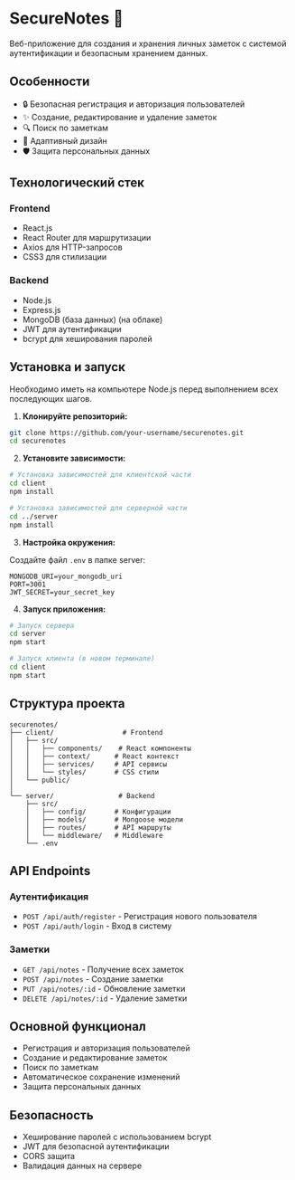 # SecureNotes 📝

Веб-приложение для создания и хранения личных заметок с системой аутентификации и безопасным хранением данных.

## Особенности

- 🔒 Безопасная регистрация и авторизация пользователей
- ✨ Создание, редактирование и удаление заметок
- 🔍 Поиск по заметкам
- 📱 Адаптивный дизайн
- 🛡️ Защита персональных данных

## Технологический стек

### Frontend
- React.js
- React Router для маршрутизации
- Axios для HTTP-запросов
- CSS3 для стилизации

### Backend
- Node.js
- Express.js
- MongoDB (база данных) (на облаке)
- JWT для аутентификации
- bcrypt для хеширования паролей

## Установка и запуск
Необходимо иметь на компьютере Node.js перед выполнением всех последующих шагов.

1. **Клонируйте репозиторий:**
```bash
git clone https://github.com/your-username/securenotes.git
cd securenotes
```

2. **Установите зависимости:**
```bash
# Установка зависимостей для клиентской части
cd client
npm install

# Установка зависимостей для серверной части
cd ../server
npm install
```

3. **Настройка окружения:**

Создайте файл `.env` в папке server:
```env
MONGODB_URI=your_mongodb_uri
PORT=3001
JWT_SECRET=your_secret_key
```

4. **Запуск приложения:**
```bash
# Запуск сервера
cd server
npm start

# Запуск клиента (в новом терминале)
cd client
npm start
```

## Структура проекта

```
securenotes/
├── client/                 # Frontend
│   ├── src/
│   │   ├── components/    # React компоненты
│   │   ├── context/      # React контекст
│   │   ├── services/     # API сервисы
│   │   └── styles/       # CSS стили
│   └── public/
│
└── server/                # Backend
    ├── src/
    │   ├── config/       # Конфигурации
    │   ├── models/       # Mongoose модели
    │   ├── routes/       # API маршруты
    │   └── middleware/   # Middleware
    └── .env
```

## API Endpoints

### Аутентификация
- `POST /api/auth/register` - Регистрация нового пользователя
- `POST /api/auth/login` - Вход в систему

### Заметки
- `GET /api/notes` - Получение всех заметок
- `POST /api/notes` - Создание заметки
- `PUT /api/notes/:id` - Обновление заметки
- `DELETE /api/notes/:id` - Удаление заметки

## Основной функционал

- Регистрация и авторизация пользователей
- Создание и редактирование заметок
- Поиск по заметкам
- Автоматическое сохранение изменений
- Защита персональных данных

## Безопасность

- Хеширование паролей с использованием bcrypt
- JWT для безопасной аутентификации
- CORS защита
- Валидация данных на сервере

